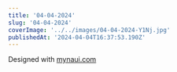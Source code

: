 ```yaml
---
title: '04-04-2024'
slug: '04-04-2024'
coverImage: '../../images/04-04-2024-Y1Nj.jpg'
publishedAt: '2024-04-04T16:37:53.190Z'
---
```


Designed with [mynaui.com](http://mynaui.com)